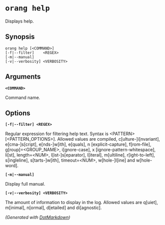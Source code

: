 ﻿# `orang help`

Displays help\.

## Synopsis

```
orang help [<COMMAND>]
[-f|--filter]    <REGEX>
[-m|--manual]
[-v|--verbosity] <VERBOSITY>
```

## Arguments

**`<COMMAND>`**

Command name\.

## Options

**`[-f|--filter] <REGEX>`**

Regular expression for filtering help text\. Syntax is \<PATTERN> \[\<PATTERN\_OPTIONS>\]\. Allowed values are compiled, c\[ulture\-\]i\[nvariant\], e\[cma\-\]s\[cript\], e\[nds\-\]w\[ith\], e\[quals\], n \[explicit\-capture\], f\[rom\-file\], g\[roup\]=\<GROUP\_NAME>, i\[gnore\-case\], x \[ignore\-pattern\-whitespace\], li\[st\], length=\<NUM>, l\[ist\-\]s\[eparator\], l\[iteral\], m\[ultiline\], r\[ight\-to\-left\], s\[ingleline\], s\[tarts\-\]w\[ith\], timeout=\<NUM>, w\[hole\-\]l\[ine\] and w\[hole\-word\]\.

**`[-m|--manual]`**

Display full manual\.

**`[-v|--verbosity] <VERBOSITY>`**

The amount of information to display in the log\. Allowed values are q\[uiet\], m\[inimal\], n\[ormal\], d\[etailed\] and di\[agnostic\]\.


*\(Generated with [DotMarkdown](http://github.com/JosefPihrt/DotMarkdown)\)*